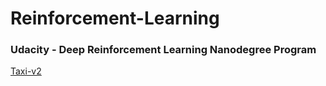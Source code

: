 # Reinforcement-Learning

### Udacity - Deep Reinforcement Learning Nanodegree Program

[Taxi-v2](OpenAI/Taxi-v2)